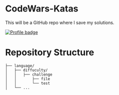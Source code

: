 # CodeWars-Katas
This will be a GitHub repo where I save my solutions.

[![Profile badge](https://www.codewars.com/users/LlamaLLamaGoose/badges/large)](https://www.codewars.com/users/LlamaLLamaGoose/)

# Repository Structure

```ascii
├── language/
│   ├── diffuculty/
│   │   ├── challenge
│   │		├── file
│   │		└── test 
│   └── ...
```